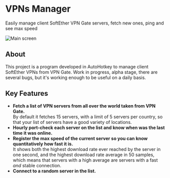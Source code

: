 # VPNs Manager

Easily manage client SoftEther VPN Gate servers, fetch new ones, ping and see max speed

![Main screen](https://i.imgur.com/ono8b9g.png)

## About

This project is a program developed in AutoHotkey to manage client SoftEther VPNs from VPN Gate. Work in progress, alpha stage, there are several bugs, but it's working enough to be useful on a daily basis.

## Key Features

- **Fetch a list of VPN servers from all over the world taken from VPN Gate.**   
By default it fetches 15 servers, with a limit of 5 servers per country, so that your list of servers have a good variety of locations.
- **Hourly port-check each server on the list and know when was the last time it was online.**
- **Register the max speed of the current server so you can know quantitatively how fast it is.**  
It shows both the highest download rate ever reached by the server in one second, and the highest download rate average in 50 samples, which means that servers with a high average are servers with a fast *and* stable connection.
- **Connect to a random server in the list.**
